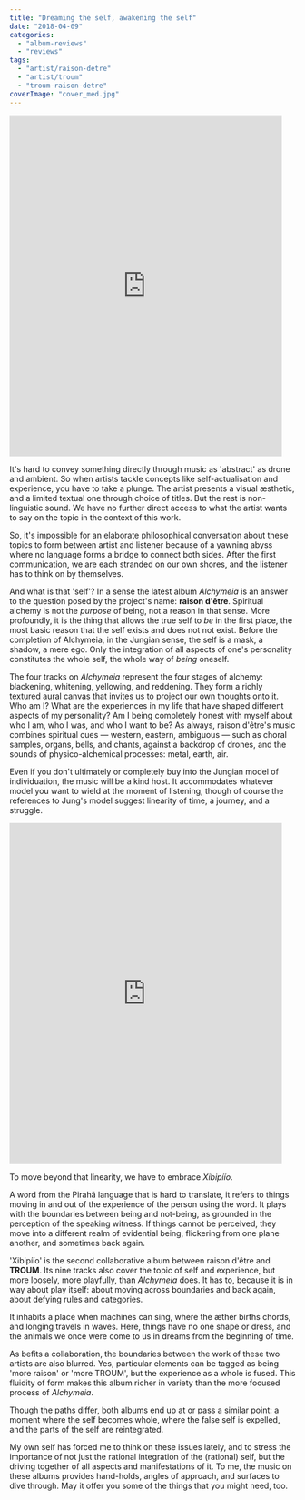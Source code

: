 ```yaml
---
title: "Dreaming the self, awakening the self"
date: "2018-04-09"
categories: 
  - "album-reviews"
  - "reviews"
tags: 
  - "artist/raison-detre"
  - "artist/troum"
  - "troum-raison-detre"
coverImage: "cover_med.jpg"
---
```


<iframe style="border: 0; width: 480px; height: 600px;" src="https://bandcamp.com/EmbeddedPlayer/album=3750285773/size=large/bgcol=333333/linkcol=7e8164/tracklist=false/transparent=true/" seamless=""><a href="http://cycliclaw.bandcamp.com/album/alchymeia">Alchymeia by RAISON D'ÊTRE</a></iframe>

It's hard to convey something directly through music as 'abstract' as drone and ambient. So when artists tackle concepts like self-actualisation and experience, you have to take a plunge. The artist presents a visual æsthetic, and a limited textual one through choice of titles. But the rest is non-linguistic sound. We have no further direct access to what the artist wants to say on the topic in the context of this work.

So, it's impossible for an elaborate philosophical conversation about these topics to form between artist and listener because of a yawning abyss where no language forms a bridge to connect both sides. After the first communication, we are each stranded on our own shores, and the listener has to think on by themselves.

And what is that 'self'? In a sense the latest album _Alchymeia_ is an answer to the question posed by the project's name: **raison d'être**. Spiritual alchemy is not the _purpose_ of being, not a reason in that sense. More profoundly, it is the thing that allows the true self to _be_ in the first place, the most basic reason that the self exists and does not not exist. Before the completion of Alchymeia, in the Jungian sense, the self is a mask, a shadow, a mere ego. Only the integration of all aspects of one's personality constitutes the whole self, the whole way of _being_ oneself.

The four tracks on _Alchymeia_ represent the four stages of alchemy: blackening, whitening, yellowing, and reddening. They form a richly textured aural canvas that invites us to project our own thoughts onto it. Who am I? What are the experiences in my life that have shaped different aspects of my personality? Am I being completely honest with myself about who I am, who I was, and who I want to be? As always, raison d'être's music combines spiritual cues — western, eastern, ambiguous — such as choral samples, organs, bells, and chants, against a backdrop of drones, and the sounds of physico-alchemical processes: metal, earth, air.

Even if you don't ultimately or completely buy into the Jungian model of individuation, the music will be a kind host. It accommodates whatever model you want to wield at the moment of listening, though of course the references to Jung's model suggest linearity of time, a journey, and a struggle.

<iframe style="border: 0; width: 480px; height: 600px;" src="https://bandcamp.com/EmbeddedPlayer/album=2628933434/size=large/bgcol=333333/linkcol=e32c14/tracklist=false/transparent=true/" seamless=""><a href="http://troum.bandcamp.com/album/xibipiio-in-and-out-of-experience-cd-2017">Xibipiio. In and Out of Experience (CD, 2017) by raison d'etre &amp; TROUM</a></iframe>

To move beyond that linearity, we have to embrace _Xibipíío_.

A word from the Pirahã language that is hard to translate, it refers to things moving in and out of the experience of the person using the word. It plays with the boundaries between being and not-being, as grounded in the perception of the speaking witness. If things cannot be perceived, they move into a different realm of evidential being, flickering from one plane another, and sometimes back again.

'Xibipíío' is the second collaborative album between raison d'être and **TROUM**. Its nine tracks also cover the topic of self and experience, but more loosely, more playfully, than _Alchymeia_ does. It has to, because it is in way about play itself: about moving across boundaries and back again, about defying rules and categories.

It inhabits a place when machines can sing, where the æther births chords, and longing travels in waves. Here, things have no one shape or dress, and the animals we once were come to us in dreams from the beginning of time.

As befits a collaboration, the boundaries between the work of these two artists are also blurred. Yes, particular elements can be tagged as being 'more raison' or 'more TROUM', but the experience as a whole is fused. This fluidity of form makes this album richer in variety than the more focused process of _Alchymeia_.

Though the paths differ, both albums end up at or pass a similar point: a moment where the self becomes whole, where the false self is expelled, and the parts of the self are reintegrated.

My own self has forced me to think on these issues lately, and to stress the importance of not just the rational integration of the (rational) self, but the driving together of all aspects and manifestations of it. To me, the music on these albums provides hand-holds, angles of approach, and surfaces to dive through. May it offer you some of the things that you might need, too.
